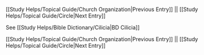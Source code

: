 [[Study Helps/Topical Guide/Church Organization|Previous Entry]]  ||  [[Study Helps/Topical Guide/Circle|Next Entry]]

 See [[Study Helps/Bible Dictionary/Cilicia|BD Cilicia]]

[[Study Helps/Topical Guide/Church Organization|Previous Entry]]  ||  [[Study Helps/Topical Guide/Circle|Next Entry]]
